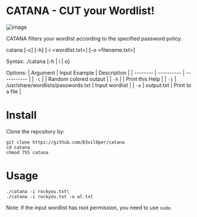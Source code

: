 # CATANA - CUT your Wordlist!

![image](https://user-images.githubusercontent.com/83867734/165377486-cbae6ee7-80bc-4aaa-a7c3-351ef69ab3f3.png)

CATANA filters your wordlist according to the specified password policy.

catana [-c] [-h] [-i <wordlist.txt>] [-o <filename.txt>]

Syntax: ./catana [-h | i | o]

Options:
| Argument | Input Example | Description |
| -------- | ---------- | ----------- |
| `-c` | | Random colored output |
| `-h` | | Print this Help |
| `-i` | /usr/share/wordlists/passwords.txt | Input wordlist |
| `-o` | output.txt | Print to a file |

# Install
Clone the repository by:
```
git clone https://github.com/D3vil0per/catana
cd catana
chmod 755 catana
```
# Usage
```
./catana -i rockyou.txt\
./catana -i rockyou.txt -o wl.txt
```
Note: if the input wordlist has root permission, you need to use `sudo`.
